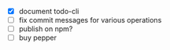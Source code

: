 - [x] document todo-cli
- [ ] fix commit messages for various operations
- [ ] publish on npm?
- [ ] buy pepper